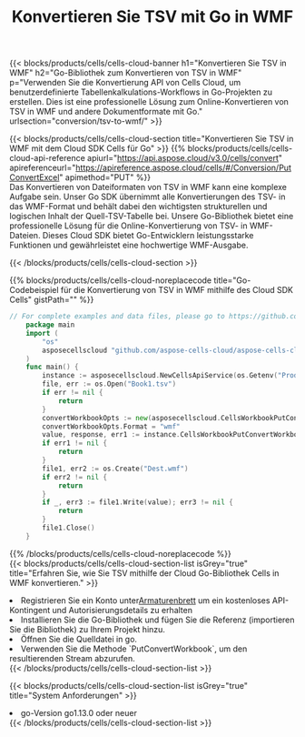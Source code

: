 ﻿---
title:  Konvertieren Sie TSV mit Go in WMF
description: Verwendung des Cloud SDK Aspose.Cells für Go zum Konvertieren einer Datei im TSV-Format in eine Datei im WMF-Format.
kwords: Excel, Convert TSV to WMF, REST, Go
howto: How to convert TSV to WMF using Aspose.Cells Cloud Go library.
---
{{< blocks/products/cells/cells-cloud-banner h1="Konvertieren Sie TSV in WMF" h2="Go-Bibliothek zum Konvertieren von TSV in WMF" p="Verwenden Sie die Konvertierung API von Cells Cloud, um benutzerdefinierte Tabellenkalkulations-Workflows in Go-Projekten zu erstellen. Dies ist eine professionelle Lösung zum Online-Konvertieren von TSV in WMF und andere Dokumentformate mit Go." urlsection="conversion/tsv-to-wmf/" >}}

{{< blocks/products/cells/cells-cloud-section title="Konvertieren Sie TSV in WMF mit dem Cloud SDK Cells für Go" >}}
{{% blocks/products/cells/cells-cloud-api-reference apiurl="https://api.aspose.cloud/v3.0/cells/convert" apireferenceurl="https://apireference.aspose.cloud/cells/#/Conversion/PutConvertExcel" apimethod="PUT" %}}
<br/>
Das Konvertieren von Dateiformaten von TSV in WMF kann eine komplexe Aufgabe sein. Unser Go SDK übernimmt alle Konvertierungen des TSV- in das WMF-Format und behält dabei den wichtigsten strukturellen und logischen Inhalt der Quell-TSV-Tabelle bei. Unsere Go-Bibliothek bietet eine professionelle Lösung für die Online-Konvertierung von TSV- in WMF-Dateien. Dieses Cloud SDK bietet Go-Entwicklern leistungsstarke Funktionen und gewährleistet eine hochwertige WMF-Ausgabe.

{{< /blocks/products/cells/cells-cloud-section >}}

{{% blocks/products/cells/cells-cloud-noreplacecode title="Go-Codebeispiel für die Konvertierung von TSV in WMF mithilfe des Cloud SDK Cells" gistPath="" %}}
 
```go
// For complete examples and data files, please go to https://github.com/aspose-cells-cloud/aspose-cells-cloud-go/
    package main
    import (
	    "os"
	    asposecellscloud "github.com/aspose-cells-cloud/aspose-cells-cloud-go/v22"
    )
    func main() {
	    instance := asposecellscloud.NewCellsApiService(os.Getenv("ProductClientId"), os.Getenv("ProductClientSecret"))
	    file, err := os.Open("Book1.tsv")
	    if err != nil {
		    return
	    }
	    convertWorkbookOpts := new(asposecellscloud.CellsWorkbookPutConvertWorkbookOpts)
	    convertWorkbookOpts.Format = "wmf"
	    value, response, err1 := instance.CellsWorkbookPutConvertWorkbook(file, convertWorkbookOpts)
	    if err1 != nil {
		    return
	    }
	    file1, err2 := os.Create("Dest.wmf")
	    if err2 != nil {
		    return
	    }
	    if _, err3 := file1.Write(value); err3 != nil {
		    return
	    }
	    file1.Close()
    }
```
 
{{% /blocks/products/cells/cells-cloud-noreplacecode %}}
<br/>
{{< blocks/products/cells/cells-cloud-section-list isGrey="true" title="Erfahren Sie, wie Sie TSV mithilfe der Cloud Go-Bibliothek Cells in WMF konvertieren." >}}
<li> Registrieren Sie ein Konto unter<a href="https://dashboard.aspose.cloud/">Armaturenbrett</a> um ein kostenloses API-Kontingent und Autorisierungsdetails zu erhalten</li>
<li>Installieren Sie die Go-Bibliothek und fügen Sie die Referenz (importieren Sie die Bibliothek) zu Ihrem Projekt hinzu.</li>
<li>Öffnen Sie die Quelldatei in go.</li>
<li>Verwenden Sie die Methode `PutConvertWorkbook`, um den resultierenden Stream abzurufen.</li>
{{< /blocks/products/cells/cells-cloud-section-list >}}

{{< blocks/products/cells/cells-cloud-section-list isGrey="true" title="System Anforderungen" >}}
<li>go-Version go1.13.0 oder neuer</li>
{{< /blocks/products/cells/cells-cloud-section-list >}}
